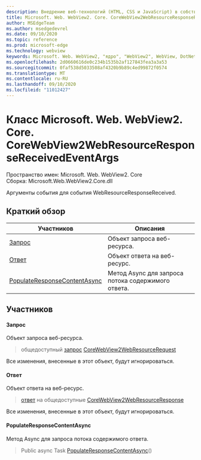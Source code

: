 ```yaml
---
description: Внедрение веб-технологий (HTML, CSS и JavaScript) в собственные приложения с помощью элемента управления Microsoft Edge WebView2
title: Microsoft. Web. WebView2. Core. CoreWebView2WebResourceResponseReceivedEventArgs
author: MSEdgeTeam
ms.author: msedgedevrel
ms.date: 09/10/2020
ms.topic: reference
ms.prod: microsoft-edge
ms.technology: webview
keywords: Microsoft. Web. WebView2, "ядро", "WebView2", WebView, DotNet, WPF, WinForms, App, EDGE, CoreWebView2, CoreWebView2Controller, браузерный элемент управления, EDGE HTML, Microsoft. Web. WebView2
ms.openlocfilehash: 2d0660616de0c234b1535b2af127843fea3a3a53
ms.sourcegitcommit: 0faf538d5033508af4320b9b89c4ed99872f0574
ms.translationtype: MT
ms.contentlocale: ru-RU
ms.lasthandoff: 09/10/2020
ms.locfileid: "11012427"
---
```

# Класс Microsoft. Web. WebView2. Core. CoreWebView2WebResourceResponseReceivedEventArgs 

Пространство имен: Microsoft. Web. WebView2. Core \
Сборка: Microsoft.Web.WebView2.Core.dll

Аргументы события для события WebResourceResponseReceived.

## Краткий обзор

 Участников                        | Описания
--------------------------------|---------------------------------------------
[Запрос](#request) | Объект запроса веб-ресурса.
[Ответ](#response) | Объект ответа на веб-ресурс.
[PopulateResponseContentAsync](#populateresponsecontentasync) | Метод Async для запроса потока содержимого ответа.

## Участников

#### Запрос 

Объект запроса веб-ресурса.

> общедоступный [запрос](#request) [CoreWebView2WebResourceRequest](microsoft-web-webview2-core-corewebview2webresourcerequest.md)

Все изменения, внесенные в этот объект, будут игнорироваться.

#### Ответ 

Объект ответа на веб-ресурс.

> [ответ](#response) на общедоступные [CoreWebView2WebResourceResponse](microsoft-web-webview2-core-corewebview2webresourceresponse.md)

Все изменения, внесенные в этот объект, будут игнорироваться.

#### PopulateResponseContentAsync 

Метод Async для запроса потока содержимого ответа.

> Public async Task [PopulateResponseContentAsync](#populateresponsecontentasync)()

